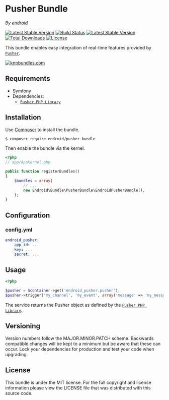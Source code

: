 Pusher Bundle
==============

*By [endroid](http://endroid.nl/)*

[![Latest Stable Version](http://img.shields.io/packagist/v/endroid/pusher-bundle.svg)](https://packagist.org/packages/endroid/pusher-bundle)
[![Build Status](http://img.shields.io/travis/endroid/EndroidPusherBundle.svg)](http://travis-ci.org/endroid/EndroidPusherBundle)
[![Latest Stable Version](https://poser.pugx.org/endroid/pusher-bundle/v/stable.png)](https://packagist.org/packages/endroid/pusher-bundle)
[![Total Downloads](http://img.shields.io/packagist/dt/endroid/pusher-bundle.svg)](https://packagist.org/packages/endroid/pusher-bundle)
[![License](http://img.shields.io/packagist/l/endroid/pusher-bundle.svg)](https://packagist.org/packages/endroid/pusher-bundle)

This bundle enables easy integration of real-time features provided by [`Pusher`](https://pusher.com/).

[![knpbundles.com](http://knpbundles.com/endroid/EndroidPusherBundle/badge-short)](http://knpbundles.com/endroid/EndroidPusherBundle)

## Requirements

* Symfony
* Dependencies:
  * [`Pusher PHP Library`](https://github.com/pusher/pusher-http-php)

## Installation

Use [Composer](https://getcomposer.org/) to install the bundle.

``` bash
$ composer require endroid/pusher-bundle
```

Then enable the bundle via the kernel.

``` php
<?php
// app/AppKernel.php

public function registerBundles()
{
    $bundles = array(
        // ...
        new Endroid\Bundle\PusherBundle\EndroidPusherBundle(),
    );
}
```

## Configuration

### config.yml

```yaml
endroid_pusher:
    app_id: ...
    key: ...
    secret: ...
```

## Usage

```php
<?php

$pusher = $container->get('endroid_pusher.pusher');
$pusher->trigger('my_channel', 'my_event', array('message' => 'my_message'));
```

The service returns the Pusher object as defined by the [`Pusher PHP Library`](https://github.com/pusher/pusher-http-php).

## Versioning

Version numbers follow the MAJOR.MINOR.PATCH scheme. Backwards compatible
changes will be kept to a minimum but be aware that these can occur. Lock
your dependencies for production and test your code when upgrading.

## License

This bundle is under the MIT license. For the full copyright and license
information please view the LICENSE file that was distributed with this source code.
